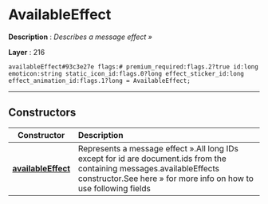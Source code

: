 # AvailableEffect

**Description** : *Describes a message effect &raquo;*

**Layer** : 216

```tl
availableEffect#93c3e27e flags:# premium_required:flags.2?true id:long emoticon:string static_icon_id:flags.0?long effect_sticker_id:long effect_animation_id:flags.1?long = AvailableEffect;
```

---

## Constructors

| Constructor | Description |
| :---: | :--- |
| [**availableEffect**](constructor/availableEffect) | Represents a message effect ».All long IDs except for id are document.ids from the containing messages.availableEffects constructor.See here » for more info on how to use following fields |